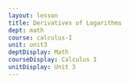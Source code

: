 ```yaml
---
layout: lesson
title: Derivatives of Logarithms
dept: math
course: calculus-I
unit: unit3
deptDisplay: Math
courseDisplay: Calculus I
unitDisplay: Unit 3
---
```




